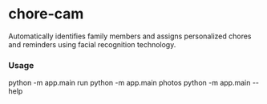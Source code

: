 # chore-cam
Automatically identifies family members and assigns personalized chores and reminders using facial recognition technology.


### Usage

python -m app.main run
python -m app.main photos <directory>
python -m app.main --help

